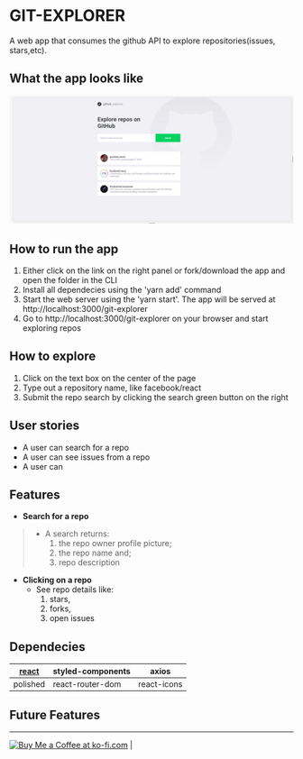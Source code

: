 # GIT-EXPLORER
A web app that consumes the github API to explore repositories(issues, stars,etc).

## What the app looks like
![banner](https://github.com/paichato/git-explorer/blob/main/git-explorer-preview.PNG)

## How to run the app
1. Either click on the link on the right panel or fork/download the app and open the folder in the CLI
2. Install all dependecies using the 'yarn add' command
3. Start the web server using the 'yarn start'. The app will be served at http://localhost:3000/git-explorer
4. Go to http://localhost:3000/git-explorer on your browser and start exploring repos

## How to explore
1. Click on the text box on the center of the page
2. Type out a repository name, like facebook/react
3. Submit the repo search by clicking the search green button on the right

## User stories
- A user can search for a repo
- A user can see issues from a repo
- A user can 

## Features
 - **Search for a repo**
>   - A search returns:
>     1. the repo owner profile picture;
>     2. the repo name and; 
>     3. repo description
    
- **Clicking on a repo**
  - See repo details like:
    1. stars,
    2. forks,
    3. open issues
    
## Dependecies
[react](https://github.com/facebook/react)|styled-components|axios
---|---|---
polished|react-router-dom|react-icons


## Future Features

---

<a href='https://ko-fi.com/D1D63F21Y' target='_blank'><img height='36' style='border:0px;height:36px;' src='https://cdn.ko-fi.com/cdn/kofi2.png?v=2' border='0' alt='Buy Me a Coffee at ko-fi.com' /></a> | 
 
